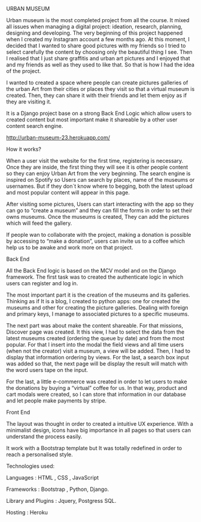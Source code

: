 URBAN MUSEUM 


Urban museum is the most completed project from all the course. It mixed all issues when managing a digital project: ideation, research, planning, designing and developing. The very beginning of this project happened when I created my Instagram account a few months ago. At this moment, I decided that I wanted to share good pictures with my friends so I tried to select carefully the content by choosing only the beautiful thing I see. Then I realised that I just share graffitis and urban art pictures and I enjoyed that and my friends as well as they used to like that. So that is how I had the idea of the project. 

I wanted to created a space where people can create pictures galleries of the urban Art from their cities or places they visit so that a virtual museum is created. Then, they can share it with their friends and let them enjoy as if they are visiting it. 

It is a Django project base on a strong Back End Logic which allow users to created content but most important make it shareable by a other user content search engine.

http://urban-museum-23.herokuapp.com/

How it works?


When a user visit the website for the first time, registering is necessary. Once they are inside, the first thing they will see it is other people content so they can enjoy Urban Art from the very beginning. The search engine is inspired on Spotify so Users can search by places, name of the museums or usernames. But if they don´t know where to begging, both the latest upload and most popular content will appear in this page. 

After visiting some pictures, Users can start interacting with the app so they can go to “create a museum” and they can fill the forms in order to set their owns museums. Once the museums is created, They can add the pictures which will feed the gallery. 

If people wan to collaborate with the project, making a donation is possible by accessing to “make a donation”, users can invite us to a coffee which help us to be awake and work more on that project. 


Back End

All the Back End logic is based on the MCV model and on the Django framework. The first task was to created the authenticate logic in which users can register and log in. 

The most important part it is the creation of the museums and its galleries. Thinking as if It is a blog, I created to python apps: one for created the museums and other for creating the picture galleries. Dealing with foreign and primary keys, I manage to associated pictures to a specific museums. 

The next part was about make the content shareable. For that missions, Discover page was created. It this view, I had to select the data from the latest museums created (ordering the queue by date) and from the most popular. For that I insert into the modal the field views and all time users (when not the creator) visit a museum, a view will be added. Then, I had to display that information ordering by views. For the last, a search box input was added so that, the next page will be display the result will match with the word users tape on the input. 

For the last, a little e-commerce was created in order to let users to make the donations by buying a “virtual” coffee for us. In that way, product and cart modals were created, so I can store that information in our database and let people make payments by stripe. 

Front End

The layout was thought in order to created a intuitive UX experience. With a minimalist design, icons have big importance in all pages so that users can understand the process easily. 

It work with a Bootstrap template but It was totally redefined in order to reach a personalised style. 


Technologies used:


Languages : HTML , CSS , JavaScript

Frameworks : Bootstrap , Python, Django.

Library and Plugins : Jquery, Postgress SQL. 

Hosting : Heroku







